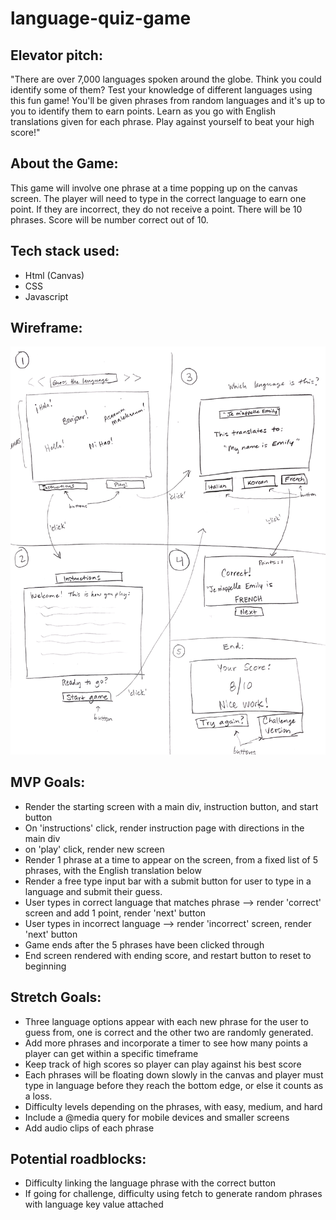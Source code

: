 # language-quiz-game

## Elevator pitch:

"There are over 7,000 languages spoken around the globe. Think you could identify some of them? Test your knowledge of different languages using this fun game! You'll be given phrases from random languages and it's up to you to identify them to earn points. Learn as you go with English translations given for each phrase. Play against yourself to beat your high score!"

## About the Game:

This game will involve one phrase at a time popping up on the canvas screen. The player will need to type in the correct language to earn one point. If they are incorrect, they do not receive a point. There will be 10 phrases. Score will be number correct out of 10.

## Tech stack used:

- Html (Canvas)
- CSS
- Javascript

## Wireframe:
<!-- local image -->
![Wireframe](./images/wireframe1201.png)

## MVP Goals:
- Render the starting screen with a main div, instruction button, and start button
- On 'instructions' click, render instruction page with directions in the main div
- on 'play' click, render new screen
- Render 1 phrase at a time to appear on the screen, from a fixed list of 5 phrases, with the English translation below
- Render a free type input bar with a submit button for user to type in a language and submit their guess.
- User types in correct language that matches phrase --> render 'correct' screen and add 1 point, render 'next' button
- User types in incorrect language --> render 'incorrect' screen, render 'next' button
- Game ends after the 5 phrases have been clicked through
- End screen rendered with ending score, and restart button to reset to beginning


## Stretch Goals:
- Three language options appear with each new phrase for the user to guess from, one is correct and the other two are randomly generated.
- Add more phrases and incorporate a timer to see how many points a player can get within a specific timeframe
- Keep track of high scores so player can play against his best score
- Each phrases will be floating down slowly in the canvas and player must type in language before they reach the bottom edge, or else it counts as a loss.
- Difficulty levels depending on the phrases, with easy, medium, and hard
- Include a @media query for mobile devices and smaller screens
- Add audio clips of each phrase

## Potential roadblocks:
- Difficulty linking the language phrase with the correct button
- If going for challenge, difficulty using fetch to generate random phrases with language key value attached
